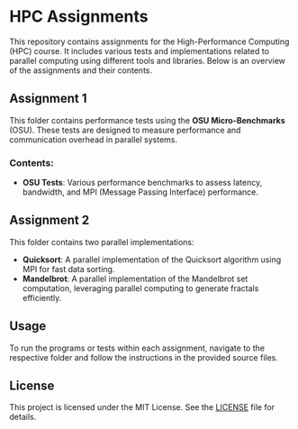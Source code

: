 # HPC Assignments

This repository contains assignments for the High-Performance Computing (HPC) course. It includes various tests and implementations related to parallel computing using different tools and libraries. Below is an overview of the assignments and their contents.

## Assignment 1

This folder contains performance tests using the **OSU Micro-Benchmarks** (OSU). These tests are designed to measure performance and communication overhead in parallel systems.

### Contents:
- **OSU Tests**: Various performance benchmarks to assess latency, bandwidth, and MPI (Message Passing Interface) performance.

## Assignment 2

This folder contains two parallel implementations:
- **Quicksort**: A parallel implementation of the Quicksort algorithm using MPI for fast data sorting.
- **Mandelbrot**: A parallel implementation of the Mandelbrot set computation, leveraging parallel computing to generate fractals efficiently.

## Usage

To run the programs or tests within each assignment, navigate to the respective folder and follow the instructions in the provided source files.

## License

This project is licensed under the MIT License. See the [LICENSE](LICENSE) file for details.
